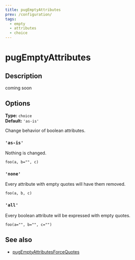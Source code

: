 ```yaml
---
title: pugEmptyAttributes
prev: /configuration/
tags:
  - empty
  - attributes
  - choice
---
```


# pugEmptyAttributes

## Description

coming soon

## Options

**Type:** `choice`  
**Default:** `'as-is'`

Change behavior of boolean attributes.

### `'as-is'`

Nothing is changed.

```pug
foo(a, b="", c)
```

### `'none'`

Every attribute with empty quotes will have them removed.

```pug
foo(a, b, c)
```

### `'all'`

Every boolean attribute will be expressed with empty quotes.

```pug
foo(a="", b="", c="")
```

## See also

- [pugEmptyAttributesForceQuotes](./pugEmptyAttributesForceQuotes.md)
